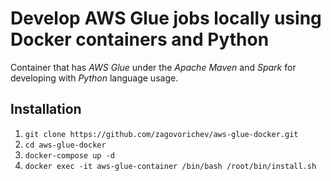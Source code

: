 # Develop AWS Glue jobs locally using Docker containers and Python

Container that has _AWS Glue_ under the _Apache Maven_ and _Spark_ for developing with *Python* language usage.

## Installation

1. `git clone https://github.com/zagovorichev/aws-glue-docker.git`
2. `cd aws-glue-docker`
3. `docker-compose up -d`
4. `docker exec -it aws-glue-container /bin/bash /root/bin/install.sh`